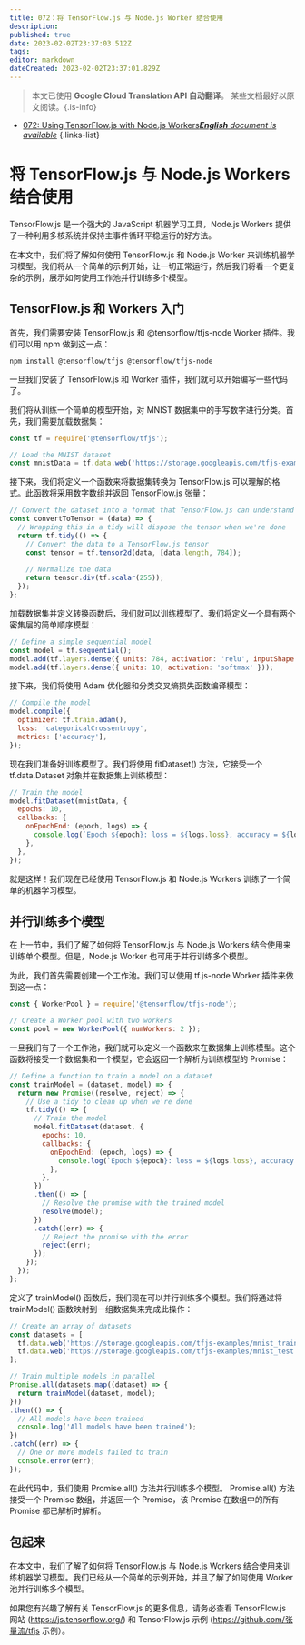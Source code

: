 ```yaml
---
title: 072：将 TensorFlow.js 与 Node.js Worker 结合使用
description: 
published: true
date: 2023-02-02T23:37:03.512Z
tags: 
editor: markdown
dateCreated: 2023-02-02T23:37:01.829Z
---
```


> 本文已使用 **Google Cloud Translation API 自动翻译**。
某些文档最好以原文阅读。{.is-info}



- [072: Using TensorFlow.js with Node.js Workers***English** document is available*](/en/Knowledge-base/TensorFlow-js/Learning/072-using-tensorflow-js-with-node-js-workers)
{.links-list}


# 将 TensorFlow.js 与 Node.js Workers 结合使用

TensorFlow.js 是一个强大的 JavaScript 机器学习工具，Node.js Workers 提供了一种利用多核系统并保持主事件循环平稳运行的好方法。

在本文中，我们将了解如何使用 TensorFlow.js 和 Node.js Worker 来训练机器学习模型。我们将从一个简单的示例开始，让一切正常运行，然后我们将看一个更复杂的示例，展示如何使用工作池并行训练多个模型。

## TensorFlow.js 和 Workers 入门

首先，我们需要安装 TensorFlow.js 和 @tensorflow/tfjs-node Worker 插件。我们可以用 npm 做到这一点：

```
npm install @tensorflow/tfjs @tensorflow/tfjs-node
```

一旦我们安装了 TensorFlow.js 和 Worker 插件，我们就可以开始编写一些代码了。

我们将从训练一个简单的模型开始，对 MNIST 数据集中的手写数字进行分类。首先，我们需要加载数据集：

```javascript
const tf = require('@tensorflow/tfjs');

// Load the MNIST dataset
const mnistData = tf.data.web('https://storage.googleapis.com/tfjs-examples/mnist_train_small.csv');
```

接下来，我们将定义一个函数来将数据集转换为 TensorFlow.js 可以理解的格式。此函数将采用数字数组并返回 TensorFlow.js 张量：

```javascript
// Convert the dataset into a format that TensorFlow.js can understand
const convertToTensor = (data) => {
  // Wrapping this in a tidy will dispose the tensor when we're done
  return tf.tidy(() => {
    // Convert the data to a TensorFlow.js tensor
    const tensor = tf.tensor2d(data, [data.length, 784]);
    
    // Normalize the data
    return tensor.div(tf.scalar(255));
  });
};
```

加载数据集并定义转换函数后，我们就可以训练模型了。我们将定义一个具有两个密集层的简单顺序模型：

```javascript
// Define a simple sequential model
const model = tf.sequential();
model.add(tf.layers.dense({ units: 784, activation: 'relu', inputShape: [784] }));
model.add(tf.layers.dense({ units: 10, activation: 'softmax' }));
```

接下来，我们将使用 Adam 优化器和分类交叉熵损失函数编译模型：

```javascript
// Compile the model
model.compile({
  optimizer: tf.train.adam(),
  loss: 'categoricalCrossentropy',
  metrics: ['accuracy'],
});
```

现在我们准备好训练模型了。我们将使用 fitDataset() 方法，它接受一个 tf.data.Dataset 对象并在数据集上训练模型：

```javascript
// Train the model
model.fitDataset(mnistData, {
  epochs: 10,
  callbacks: {
    onEpochEnd: (epoch, logs) => {
      console.log(`Epoch ${epoch}: loss = ${logs.loss}, accuracy = ${logs.acc}`);
    },
  },
});
```

就是这样！我们现在已经使用 TensorFlow.js 和 Node.js Workers 训练了一个简单的机器学习模型。

## 并行训练多个模型

在上一节中，我们了解了如何将 TensorFlow.js 与 Node.js Workers 结合使用来训练单个模型。但是，Node.js Worker 也可用于并行训练多个模型。

为此，我们首先需要创建一个工作池。我们可以使用 tf.js-node Worker 插件来做到这一点：

```javascript
const { WorkerPool } = require('@tensorflow/tfjs-node');

// Create a Worker pool with two workers
const pool = new WorkerPool({ numWorkers: 2 });
```

一旦我们有了一个工作池，我们就可以定义一个函数来在数据集上训练模型。这个函数将接受一个数据集和一个模型，它会返回一个解析为训练模型的 Promise：

```javascript
// Define a function to train a model on a dataset
const trainModel = (dataset, model) => {
  return new Promise((resolve, reject) => {
    // Use a tidy to clean up when we're done
    tf.tidy(() => {
      // Train the model
      model.fitDataset(dataset, {
        epochs: 10,
        callbacks: {
          onEpochEnd: (epoch, logs) => {
            console.log(`Epoch ${epoch}: loss = ${logs.loss}, accuracy = ${logs.acc}`);
          },
        },
      })
      .then(() => {
        // Resolve the promise with the trained model
        resolve(model);
      })
      .catch((err) => {
        // Reject the promise with the error
        reject(err);
      });
    });
  });
};
```

定义了 trainModel() 函数后，我们现在可以并行训练多个模型。我们将通过将 trainModel() 函数映射到一组数据集来完成此操作：

```javascript
// Create an array of datasets
const datasets = [
  tf.data.web('https://storage.googleapis.com/tfjs-examples/mnist_train_small.csv'),
  tf.data.web('https://storage.googleapis.com/tfjs-examples/mnist_test.csv'),
];

// Train multiple models in parallel
Promise.all(datasets.map((dataset) => {
  return trainModel(dataset, model);
}))
.then(() => {
  // All models have been trained
  console.log('All models have been trained');
})
.catch((err) => {
  // One or more models failed to train
  console.error(err);
});
```

在此代码中，我们使用 Promise.all() 方法并行训练多个模型。 Promise.all() 方法接受一个 Promise 数组，并返回一个 Promise，该 Promise 在数组中的所有 Promise 都已解析时解析。

## 包起来

在本文中，我们了解了如何将 TensorFlow.js 与 Node.js Workers 结合使用来训练机器学习模型。我们已经从一个简单的示例开始，并且了解了如何使用 Worker 池并行训练多个模型。

如果您有兴趣了解有关 TensorFlow.js 的更多信息，请务必查看 TensorFlow.js 网站 (https://js.tensorflow.org/) 和 TensorFlow.js 示例 (https://github.com/张量流/tfjs 示例）。